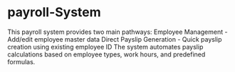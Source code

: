 # payroll-System
This payroll system provides two main pathways:  Employee Management - Add/edit employee master data Direct Payslip Generation - Quick payslip creation using existing employee ID  The system automates payslip calculations based on employee types, work hours, and predefined formulas.
